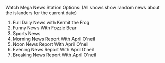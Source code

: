 Watch Mega News Station
Options: (All shows show random news about the islanders for the current date)
1. Full Daily News with Kermit the Frog
2. Funny News With Fozzie Bear
3. Sports News
4. Morning News Report With April O'neil
6. Noon News Report With April O'neil
7. Evening News Report With April O'neil
8. Breaking News Report With April O'neil

